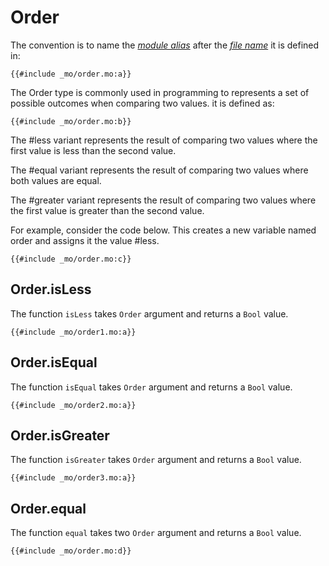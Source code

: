 # Order
The convention is to name the [*module alias*](/common-programming-concepts/modules.html#imports) after the [*file name*](/common-programming-concepts/modules.html#imports) it is defined in:

```motoko
{{#include _mo/order.mo:a}}
```


The Order type is commonly used in programming to represents a set of possible outcomes when comparing two values. 
it is defined as:

```motoko
{{#include _mo/order.mo:b}}
```
The #less variant represents the result of comparing two values where the first value is less than the second value. 

The #equal variant represents the result of comparing two values where both values are equal. 

The #greater variant represents the result of comparing two values where the first value is greater than the second value.

For example, consider the code below. This creates a new variable named order and assigns it the value #less.

```motoko
{{#include _mo/order.mo:c}}
```
## Order.isLess
The function `isLess` takes `Order` argument and returns a `Bool` value. 

```motoko
{{#include _mo/order1.mo:a}}
```
## Order.isEqual
The function `isEqual` takes `Order` argument and returns a `Bool` value. 

```motoko
{{#include _mo/order2.mo:a}}
```
## Order.isGreater
The function `isGreater` takes `Order` argument and returns a `Bool` value. 

```motoko
{{#include _mo/order3.mo:a}}
```
## Order.equal
The function `equal` takes two `Order` argument and returns a `Bool` value. 

```motoko
{{#include _mo/order.mo:d}}
```
